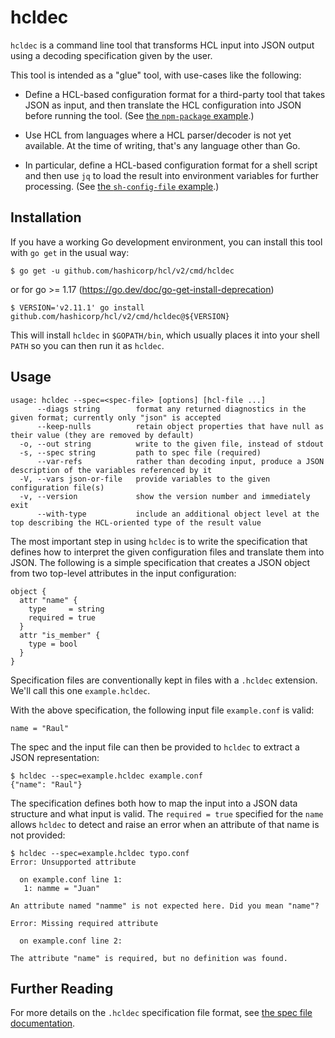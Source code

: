 # hcldec

`hcldec` is a command line tool that transforms HCL input into JSON output
using a decoding specification given by the user.

This tool is intended as a "glue" tool, with use-cases like the following:

* Define a HCL-based configuration format for a third-party tool that takes
  JSON as input, and then translate the HCL configuration into JSON before
  running the tool. (See [the `npm-package` example](examples/npm-package).)

* Use HCL from languages where a HCL parser/decoder is not yet available.
  At the time of writing, that's any language other than Go.

* In particular, define a HCL-based configuration format for a shell script
  and then use `jq` to load the result into environment variables for
  further processing. (See [the `sh-config-file` example](examples/sh-config-file).)

## Installation

If you have a working Go development environment, you can install this tool
with `go get` in the usual way:

```
$ go get -u github.com/hashicorp/hcl/v2/cmd/hcldec
```

or for go >= 1.17 (https://go.dev/doc/go-get-install-deprecation)

```
$ VERSION='v2.11.1' go install github.com/hashicorp/hcl/v2/cmd/hcldec@${VERSION}
```

This will install `hcldec` in `$GOPATH/bin`, which usually places it into
your shell `PATH` so you can then run it as `hcldec`.

## Usage

```
usage: hcldec --spec=<spec-file> [options] [hcl-file ...]
      --diags string        format any returned diagnostics in the given format; currently only "json" is accepted
      --keep-nulls          retain object properties that have null as their value (they are removed by default)
  -o, --out string          write to the given file, instead of stdout
  -s, --spec string         path to spec file (required)
      --var-refs            rather than decoding input, produce a JSON description of the variables referenced by it
  -V, --vars json-or-file   provide variables to the given configuration file(s)
  -v, --version             show the version number and immediately exit
      --with-type           include an additional object level at the top describing the HCL-oriented type of the result value
```

The most important step in using `hcldec` is to write the specification that
defines how to interpret the given configuration files and translate them
into JSON. The following is a simple specification that creates a JSON
object from two top-level attributes in the input configuration:

```hcl
object {
  attr "name" {
    type     = string
    required = true
  }
  attr "is_member" {
    type = bool
  }
}
```

Specification files are conventionally kept in files with a `.hcldec`
extension. We'll call this one `example.hcldec`.

With the above specification, the following input file `example.conf` is
valid:

```hcl
name = "Raul"
```

The spec and the input file can then be provided to `hcldec` to extract a
JSON representation:

```
$ hcldec --spec=example.hcldec example.conf
{"name": "Raul"}
```

The specification defines both how to map the input into a JSON data structure
and what input is valid. The `required = true` specified for the `name`
allows `hcldec` to detect and raise an error when an attribute of that name
is not provided:

```
$ hcldec --spec=example.hcldec typo.conf
Error: Unsupported attribute

  on example.conf line 1:
   1: namme = "Juan"

An attribute named "namme" is not expected here. Did you mean "name"?

Error: Missing required attribute

  on example.conf line 2:

The attribute "name" is required, but no definition was found.
```

## Further Reading

For more details on the `.hcldec` specification file format, see
[the spec file documentation](spec-format.md).

